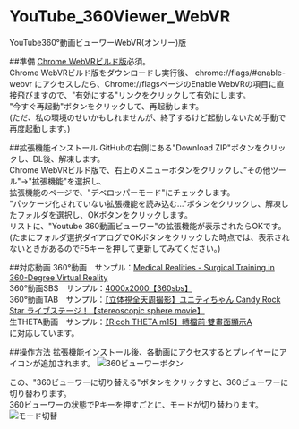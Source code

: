 # YouTube_360Viewer_WebVR
YouTube360°動画ビューワーWebVR(オンリー)版

##準備
[Chrome WebVRビルド版](https://drive.google.com/folderview?id=0BzudLt22BqGRbW9WTHMtOWMzNjQ#list)必須。  
Chrome WebVRビルド版をダウンロードし実行後、
chrome://flags/#enable-webvr にアクセスしたら、Chrome://flagsページのEnable WebVRの項目に直接飛びますので、"有効にする"リンクをクリックして有効にします。  
"今すぐ再起動"ボタンをクリックして、再起動します。  
(ただ、私の環境のせいかもしれませんが、終了するけど起動しないため手動で再度起動します。)

##拡張機能インストール
GitHubの右側にある"Download ZIP"ボタンをクリックし、DL後、解凍します。  
Chrome WebVRビルド版で、右上のメニューボタンをクリックし、”その他ツール"→"拡張機能"を選択し、  
拡張機能のページで、"デベロッパーモード"にチェックします。  
"パッケージ化されていない拡張機能を読み込む…"ボタンをクリックし、解凍したフォルダを選択し、OKボタンをクリックします。  
リストに、"Youtube 360動画ビューワー"の拡張機能が表示されたらOKです。  
(たまにフォルダ選択ダイアログでOKボタンをクリックした時点では、表示されないときがあるのでF5キーを押して更新してみてください。)

##対応動画
360°動画　サンプル：[Medical Realities - Surgical Training in 360-Degree Virtual Reality](https://www.youtube.com/watch?v=VAUbacNs4MQ)  
360°動画SBS　サンプル：[4000x2000【360sbs】](https://www.youtube.com/watch?v=46efEgE9nsA)  
360°動画TAB　サンプル：[【立体視全天周撮影】ユニティちゃん Candy Rock Star ライブステージ！【stereoscopic sphere movie】](https://www.youtube.com/watch?v=_BERVmTEAeM)  
生THETA動画　サンプル：[【Ricoh THETA m15】轉檔前‧雙畫面顯示A](https://www.youtube.com/watch?v=Qp5Z-2MPaek)  
に対応しています。

##操作方法
拡張機能インストール後、各動画にアクセスするとプレイヤーにアイコンが追加されます。
![360ビューワーボタン](https://github.com/gtk2k/YouTube_360Viewer_WebVR/blob/master/readme_image/youtube_extension_button1.png)  

この、"360ビューワーに切り替える"ボタンをクリックすと、360ビューワーに切り替わります。  
360ビューワーの状態でPキーを押すごとに、モードが切り替わります。  
![モード切替](https://github.com/gtk2k/YouTube_360Viewer_WebVR/blob/master/readme_image/mode_loop.png)

